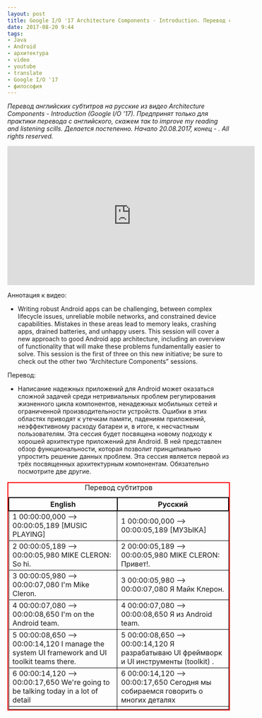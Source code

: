 ```yaml
---
layout: post
title: Google I/O '17 Architecture Components - Introduction. Перевод субтитров.
date: 2017-08-20 9:44
tags:
- Java
- Android
- архитектура
- video
- youtube
- translate
- Google I/O '17
- философия
---
```

*Перевод английских субтитров на русские из видео Architecture Components - Introduction (Google I/O '17). Предпринят только для практики перевода с английского, скажем так to improve my reading and listening scills. Делается постепенно. Начало 20.08.2017, конец - . All rights reserved.*

<iframe width="560" height="315" src="https://www.youtube.com/embed/FrteWKKVyzI" frameborder="0" allowfullscreen></iframe>

Аннотация к видео:

+ Writing robust Android apps can be challenging, between complex lifecycle issues, unreliable mobile networks, and constrained device capabilities. Mistakes in these areas lead to memory leaks, crashing apps, drained batteries, and unhappy users. This session will cover a new approach to good Android app architecture, including an overview of functionality that will make these problems fundamentally easier to solve. This session is the first of three on this new initiative; be sure to check out the other two “Architecture Components” sessions.

Перевод:
+ Написание надежных приложений для Android может оказаться сложной задачей среди нетривиальных проблем регулирования жизненного цикла компонентов, ненадежных мобильных сетей и ограниченной производительности устройств. Ошибки в этих областях приводят к утечкам памяти, падениям приложений, неэффективному расходу батареи и, в итоге, к несчастным пользователям. Эта сессия будет посвящена новому подходу к хорошей архитектуре приложений для Android. В ней представлен обзор функциональности, которая позволит принципиально упростить решение данных проблем. Эта сессия является первой из трёх посвященных архитектурным компонентам. Обязательно посмотрите две другие.

<style type="text/css">
   table{
    border-collapse: collapse;
    border-spacing: 0;
    border:2px solid #ff0000;
}

th{
    border:2px solid #000000;
}

td{
    border:1px solid #000000;
}
</style>
<table bordercolor="black" border="2" width="100%">
   <caption>Перевод субтитров</caption>
   <tr>
    <th>English</th>
    <th>Русский</th>
   </tr>
   <tr><td>1
00:00:00,000 --> 00:00:05,189
[MUSIC PLAYING]
</td><td>1
00:00:00,000 --> 00:00:05,189
[МУЗЫКА]</td></tr>
   <tr><td>2
00:00:05,189 --> 00:00:05,980
MIKE CLERON: So hi.
</td><td>2
00:00:05,189 --> 00:00:05,980
MIKE CLERON: Привет!.</td></tr>
   <tr><td>3
00:00:05,980 --> 00:00:07,080
I'm Mike Cleron.
</td><td>3
00:00:05,980 --> 00:00:07,080
Я Майк Клерон.</td></tr>
   <tr><td>4
00:00:07,080 --> 00:00:08,650
I'm on the Android team.
</td><td>4
00:00:07,080 --> 00:00:08,650
Я из Android team.</td></tr>
   <tr><td>5
00:00:08,650 --> 00:00:14,120
I manage the system UI framework
and UI toolkit teams there.
</td><td>5
00:00:08,650 --> 00:00:14,120
Я разрабатываю UI фреймворк и  UI инструменты (toolkit)
.</td></tr>
   <tr><td>6
00:00:14,120 --> 00:00:17,650
We're going to be talking
today in a lot of detail
</td><td>6
00:00:14,120 --> 00:00:17,650
Сегодня мы собираемся говорить о многих деталях
</td></tr>
   <tr><td></td><td></td></tr>
  </table>
  
